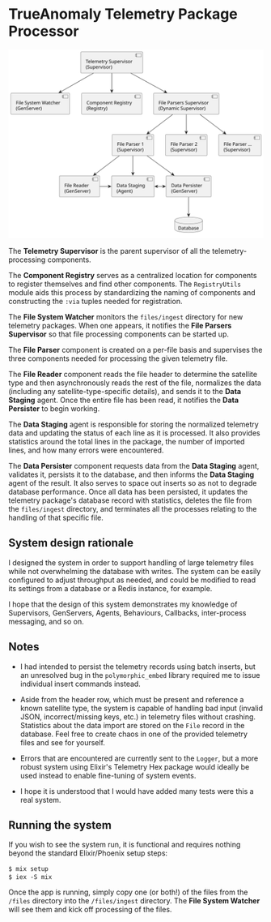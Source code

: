 # TrueAnomaly Telemetry Package Processor

![UML Diagram](docs/telemetry.svg)

The **Telemetry Supervisor** is the parent supervisor of all the telemetry-processing components.

The **Component Registry** serves as a centralized location for components to register themselves and find other components. The `RegistryUtils` module aids this process by standardizing the naming of components and constructing the `:via` tuples needed for registration.

The **File System Watcher** monitors the `files/ingest` directory for new telemetry packages. When one appears, it notifies the **File Parsers Supervisor** so that file processing components can be started up.

The **File Parser** component is created on a per-file basis and supervises the three components needed for processing the given telemetry file.

The **File Reader** component reads the file header to determine the satellite type and then asynchronously reads the rest of the file, normalizes the data (including any satellite-type-specific details), and sends it to the **Data Staging** agent. Once the entire file has been read, it notifies the **Data Persister** to begin working.

The **Data Staging** agent is responsible for storing the normalized telemetry data and updating the status of each line as it is processed. It also provides statistics around the total lines in the package, the number of imported lines, and how many errors were encountered.

The **Data Persister** component requests data from the **Data Staging** agent, validates it, persists it to the database, and then informs the **Data Staging** agent of the result. It also serves to space out inserts so as not to degrade database performance. Once all data has been persisted, it updates the telemetry package's database record with statistics, deletes the file from the `files/ingest` directory, and terminates all the processes relating to the handling of that specific file.

## System design rationale

I designed the system in order to support handling of large telemetry files while not overwhelming the database with writes. The system can be easily configured to adjust throughput as needed, and could be modified to read its settings from a database or a Redis instance, for example.

I hope that the design of this system demonstrates my knowledge of Supervisors, GenServers, Agents, Behaviours, Callbacks, inter-process messaging, and so on. 

## Notes

* I had intended to persist the telemetry records using batch inserts, but an unresolved bug in the `polymorphic_embed` library required me to issue individual insert commands instead.

* Aside from the header row, which must be present and reference a known satellite type, the system is capable of handling bad input (invalid JSON, incorrect/missing keys, etc.) in telemetry files without crashing. Statistics about the data import are stored on the `File` record in the database.  Feel free to create chaos in one of the provided telemetry files and see for yourself.

* Errors that are encountered are currently sent to the `Logger`, but a more robust system using Elixir's Telemetry Hex package would ideally be used instead to enable fine-tuning of system events.

* I hope it is understood that I would have added many tests were this a real system.

## Running the system

If you wish to see the system run, it is functional and requires nothing beyond the standard Elixir/Phoenix setup steps:

```
$ mix setup
$ iex -S mix
```

Once the app is running, simply copy one (or both!) of the files from the `/files` directory into the `/files/ingest` directory. The **File System Watcher** will see them and kick off processing of the files.